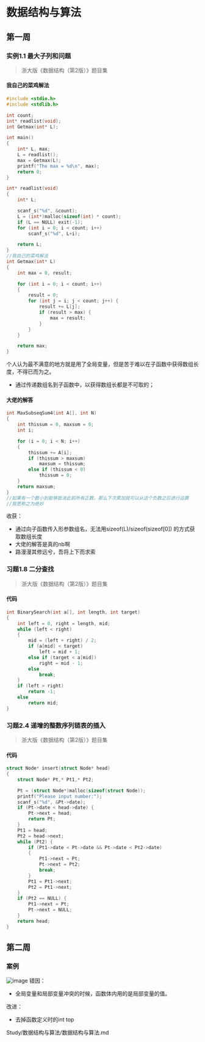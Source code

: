 # 数据结构与算法
## 第一周
### 实例1.1 最大子列和问题
>浙大版《数据结构（第2版）》题目集
#### 我自己的菜鸡解法
```C
#include <stdio.h>
#include <stdlib.h>

int count;
int* readlist(void);
int Getmax(int* L);

int main()
{
	int* L, max;
	L = readlist();
	max = Getmax(L);
	printf("The max = %d\n", max);
	return 0;
}

int* readlist(void)
{
	int* L;

	scanf_s("%d", &count);
	L = (int*)malloc(sizeof(int) * count);
	if (L == NULL) exit(-1);
	for (int i = 0; i < count; i++)
		scanf_s("%d", L+i);

	return L;
}
//我自己的菜鸡解法
int Getmax(int* L)
{
	int max = 0, result;

	for (int i = 0; i < count; i++)
	{
		result = 0;
		for (int j = i; j < count; j++) {
			result += L[j];
			if (result > max) {
				max = result;
			}
		}
	}

	return max;
}
```
个人认为最不满意的地方就是用了全局变量，但是苦于难以在子函数中获得数组长度，不得已而为之。
* 通过传递数组名到子函数中，以获得数组长都是不可取的；
####  大佬的解答
```C
int MaxSubseqSum4(int A[], int N)
{
	int thissum = 0, maxsum = 0;
	int i;

	for (i = 0; i < N; i++)
	{
		thissum += A[i];
		if (thissum > maxsum)
			maxsum = thissum;
		else if (thissum < 0)
			thissum = 0;
	}
	return maxsum;
}
//如果有一个数小到能够抵消此前所有正数，那么下次累加就可以从这个负数之后进行运算
//我愿称之为绝妙
```
收获：
* 通过向子函数传入形参数组名，无法用sizeof(L)/sizeof(sizeof[0]) 的方式获取数组长度
* 大佬的解答是真的nb啊
* 路漫漫其修远兮，吾将上下而求索
### 习题1.8 二分查找
> 浙大版《数据结构（第2版）》题目集
#### 代码
``` C
int BinarySearch(int a[], int length, int target)
{
	int left = 0, right = length, mid;
	while (left < right) 
	{
		mid = (left + right) / 2;
		if (a[mid] < target)
			left = mid + 1;
		else if (target < a[mid])
			right = mid - 1;
		else
			break;
	}
	if (left > right)
		return -1;
	else
		return mid;
}
```
### 习题2.4 递增的整数序列链表的插入
>浙大版《数据结构（第2版）》题目集
#### 代码
```C
struct Node* insert(struct Node* head)
{
	struct Node* Pt,* Pt1,* Pt2;

	Pt = (struct Node*)malloc(sizeof(struct Node));
	printf("Please input number:");
	scanf_s("%d", &Pt->date);
	if (Pt->date < head->date) {
		Pt->next = head;
		return Pt;
	}
	Pt1 = head;
	Pt2 = head->next;
	while (Pt2) {
		if (Pt1->date < Pt->date && Pt->date < Pt2->date)
		{
			Pt1->next = Pt;
			Pt->next = Pt2;
			break;
		}
		Pt1 = Pt1->next;
		Pt2 = Pt1->next;
	}
	if (Pt2 == NULL) {
		Pt1->next = Pt;
		Pt->next = NULL;
	}
	return head;
}
```
## 第二周
### 案例
![image](https://user-images.githubusercontent.com/73301646/221337040-18c11f87-4e66-4c19-95e6-f50352fd9bc7.png)
错因：
* 全局变量和局部变量冲突的时候，函数体内用的是局部变量的值。

改进：
* 去掉函数定义时的int top


































Study/数据结构与算法/数据结构与算法.md
<!--stackedit_data:
eyJoaXN0b3J5IjpbLTIwODQyNDE4NzUsLTQ0MDM5NjUzMl19
-->
